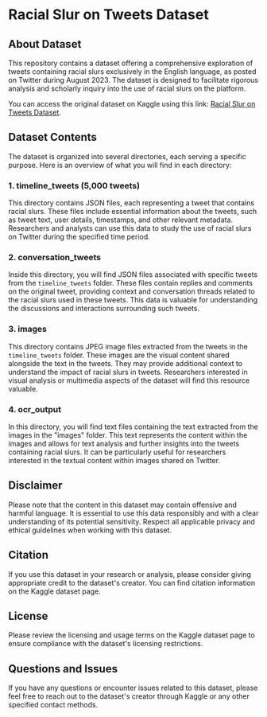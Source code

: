 # Racial Slur on Tweets Dataset

## About Dataset

This repository contains a dataset offering a comprehensive exploration of tweets containing racial slurs exclusively in the English language, as posted on Twitter during August 2023. The dataset is designed to facilitate rigorous analysis and scholarly inquiry into the use of racial slurs on the platform. 

You can access the original dataset on Kaggle using this link: [Racial Slur on Tweets Dataset](https://www.kaggle.com/datasets/jorizivannvillanueva/racial-slur-on-tweets-dataset).

## Dataset Contents

The dataset is organized into several directories, each serving a specific purpose. Here is an overview of what you will find in each directory:

### 1. timeline_tweets (5,000 tweets)

This directory contains JSON files, each representing a tweet that contains racial slurs. These files include essential information about the tweets, such as tweet text, user details, timestamps, and other relevant metadata. Researchers and analysts can use this data to study the use of racial slurs on Twitter during the specified time period.

### 2. conversation_tweets

Inside this directory, you will find JSON files associated with specific tweets from the `timeline_tweets` folder. These files contain replies and comments on the original tweet, providing context and conversation threads related to the racial slurs used in these tweets. This data is valuable for understanding the discussions and interactions surrounding such tweets.

### 3. images

This directory contains JPEG image files extracted from the tweets in the `timeline_tweets` folder. These images are the visual content shared alongside the text in the tweets. They may provide additional context to understand the impact of racial slurs in tweets. Researchers interested in visual analysis or multimedia aspects of the dataset will find this resource valuable.

### 4. ocr_output

In this directory, you will find text files containing the text extracted from the images in the "images" folder. This text represents the content within the images and allows for text analysis and further insights into the tweets containing racial slurs. It can be particularly useful for researchers interested in the textual content within images shared on Twitter.

## Disclaimer

Please note that the content in this dataset may contain offensive and harmful language. It is essential to use this data responsibly and with a clear understanding of its potential sensitivity. Respect all applicable privacy and ethical guidelines when working with this dataset.

## Citation

If you use this dataset in your research or analysis, please consider giving appropriate credit to the dataset's creator. You can find citation information on the Kaggle dataset page.

## License

Please review the licensing and usage terms on the Kaggle dataset page to ensure compliance with the dataset's licensing restrictions.

## Questions and Issues

If you have any questions or encounter issues related to this dataset, please feel free to reach out to the dataset's creator through Kaggle or any other specified contact methods.
